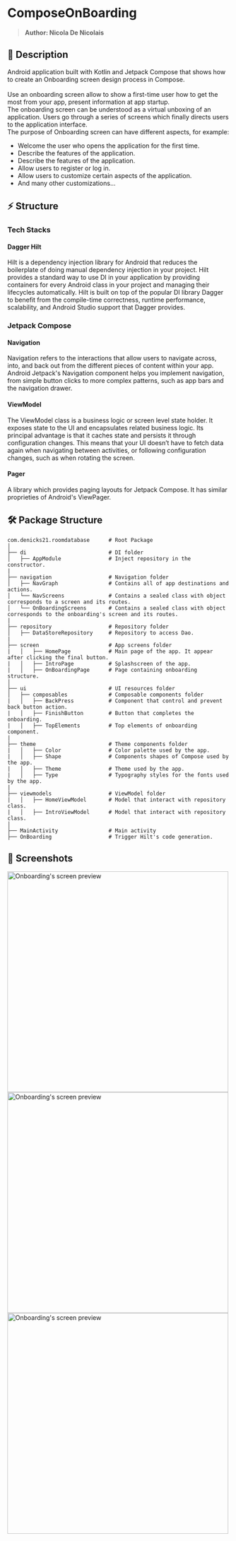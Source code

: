 # ComposeOnBoarding
> <b>Author: Nicola De Nicolais</b>

## 📍 Description
Android application built with Kotlin and Jetpack Compose that shows how to create an Onboarding screen design process in Compose.<br/><br/>
Use an onboarding screen allow to show a first-time user how to get the most from your app, present information at app startup.<br/>
The onboarding screen can be understood as a virtual unboxing of an application. Users go through a series of screens which finally directs users to the application interface.<br/>
The purpose of Onboarding screen can have different aspects, for example:<br/>
- Welcome the user who opens the application for the first time.
- Describe the features of the application.
- Describe the features of the application.
- Allow users to register or log in.
- Allow users to customize certain aspects of the application.
- And many other customizations...

## ⚡ Structure
### Tech Stacks
#### Dagger Hilt

Hilt is a dependency injection library for Android that reduces the boilerplate of doing manual dependency injection in your project. Hilt provides a standard way to use DI in your application by providing containers for every Android class in your project and managing their lifecycles automatically. Hilt is built on top of the popular DI library Dagger to benefit from the compile-time correctness, runtime performance, scalability, and Android Studio support that Dagger provides.

### Jetpack Compose
#### Navigation

Navigation refers to the interactions that allow users to navigate across, into, and back out from the different pieces of content within your app. Android Jetpack's Navigation component helps you implement navigation, from simple button clicks to more complex patterns, such as app bars and the navigation drawer.

#### ViewModel

The ViewModel class is a business logic or screen level state holder. It exposes state to the UI and encapsulates related business logic. Its principal advantage is that it caches state and persists it through configuration changes. This means that your UI doesn’t have to fetch data again when navigating between activities, or following configuration changes, such as when rotating the screen.

#### Pager
A library which provides paging layouts for Jetpack Compose. It has similar proprieties of Android's ViewPager.

## 🛠️ Package Structure

```
com.denicks21.roomdatabase      # Root Package
│
├── di                          # DI folder
│   ├── AppModule               # Inject repository in the constructor.
|
├── navigation                  # Navigation folder
│   ├── NavGraph                # Contains all of app destinations and actions.
│   └── NavScreens              # Contains a sealed class with object corresponds to a screen and its routes.
│   └── OnBoardingScreens       # Contains a sealed class with object corresponds to the onboarding's screen and its routes.
|
├── repository                  # Repository folder
│   ├── DataStoreRepository     # Repository to access Dao.
|
├── screen                      # App screens folder
|   │   ├── HomePage            # Main page of the app. It appear after clicking the final button.
|   │   ├── IntroPage           # Splashscreen of the app.
|   │   ├── OnBoardingPage      # Page containing onboarding structure.
│
├── ui                          # UI resources folder
│   ├── composables             # Composable components folder
|   │   ├── BackPress           # Component that control and prevent back button action.
|   │   ├── FinishButton        # Button that completes the onboarding.
|   │   ├── TopElements         # Top elements of onboarding component.
|
├── theme                       # Theme components folder
|   │   ├── Color               # Color palette used by the app.
|   │   ├── Shape               # Components shapes of Compose used by the app.
|   │   ├── Theme               # Theme used by the app.
|   │   ├── Type                # Typography styles for the fonts used by the app.
|
├── viewmodels                  # ViewModel folder
|   │   ├── HomeViewModel       # Model that interact with repository class.
|   │   ├── IntroViewModel      # Model that interact with repository class.
│
├── MainActivity                # Main activity
├── OnBoarding                  # Trigger Hilt's code generation.
```

## 📎 Screenshots
<p float="left">
<img height="500em" src="screenshots/Screenshot01.png" title="Onboarding's screen preview">
<img height="500em" src="screenshots/Screenshot02.png" title="Onboarding's screen preview">
<img height="500em" src="screenshots/Screenshot03.png" title="Onboarding's screen preview">
